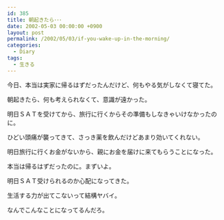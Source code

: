 ```yaml
---
id: 385
title: 朝起きたら･･･
date: 2002-05-03 00:00:00 +0900
layout: post
permalink: /2002/05/03/if-you-wake-up-in-the-morning/
categories:
  - Diary
tags:
  - 生きる
---
```

今日、本当は実家に帰るはずだったんだけど、何もやる気がしなくて寝てた。
  
朝起きたら、何も考えられなくて、意識が遠かった。

明日ＳＡＴを受けてから、旅行に行くからその準備もしなきゃいけなかったのに。
  
ひどい頭痛が襲ってきて、さっき薬を飲んだけどあまり効いてくれない。
  
明日旅行に行くお金がないから、親にお金を届けに来てもらうことになった。
  
本当は帰るはずだったのに。まずいよ。
  
明日ＳＡＴ受けられるのか心配になってきた。
  
生活する力が出てこないって結構ヤバイ。

なんでこんなことになってるんだろ。

